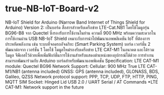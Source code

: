 # true-NB-IoT-Board-v2
NB-IoT Shield for Arduino (Narrow Band Internet of Things Shield for Arduino) Version 2:
เป็นบอร์ด สื่อสารสำาหรับเครือข่าย LTE-Cat.NB1 โดยใช้โมดูลรุ่น BG96-B8 จาก Quectel ซึ่งรองรับการใช้งานในย่าน ความถี่ 900 MHz พร้อมความสะดวกในการใช้งานผ่าน USB NB-IoT Shield เหมาะกับการนำไปพัฒนาแอพพลิเคชัน IoT ที่ต้องการประหยัดพลังงาน เช่น ระบบที่จอดรถอัจฉริยะ (Smart Parking System) บอร์ด เวอร์ชั่น 2 พัฒนาต่อจาก เวอร์ชั่น 1 โดยใช้ โมมูลใหม่รองรับเครือข่าย LTE CAT-M1 ในอนาคต และได้รวมโมดูล จีพีเอสไว้ด้วยเพื่อเพิ่มฟังก์ชั่นการใช้งานสำหรับแสดงตำแหน่งของอุปกรณ์ได้ด้วย การทำงานสามารถพัฒนาร่วมกับ Arduino บอร์ดสำหรับพัฒนาแอพพิเคชั่น
Specification:
LTE CAT-M1 module: Quectel BG96
Network Support: 
  Cellular: 900 MHz True LTE CAT-M1/NB1 (antenna included)
  GNSS: GPS (antenna included), GLONASS, BDS, Galileo, QZSS
Network protocol support: PPP, TCP, UDP, FTP, HTTP, PING, MQTT
SIM Socket: Hinged Lid
USB 2.0 / UART Serial / AT Commands
*LTE CAT-M1: Network support in the future 
